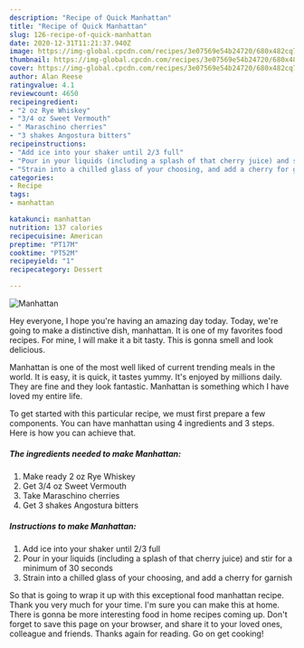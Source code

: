 ```yaml
---
description: "Recipe of Quick Manhattan"
title: "Recipe of Quick Manhattan"
slug: 126-recipe-of-quick-manhattan
date: 2020-12-31T11:21:37.940Z
image: https://img-global.cpcdn.com/recipes/3e07569e54b24720/680x482cq70/manhattan-recipe-main-photo.jpg
thumbnail: https://img-global.cpcdn.com/recipes/3e07569e54b24720/680x482cq70/manhattan-recipe-main-photo.jpg
cover: https://img-global.cpcdn.com/recipes/3e07569e54b24720/680x482cq70/manhattan-recipe-main-photo.jpg
author: Alan Reese
ratingvalue: 4.1
reviewcount: 4650
recipeingredient:
- "2 oz Rye Whiskey"
- "3/4 oz Sweet Vermouth"
- " Maraschino cherries"
- "3 shakes Angostura bitters"
recipeinstructions:
- "Add ice into your shaker until 2/3 full"
- "Pour in your liquids (including a splash of that cherry juice) and stir for a minimum of 30 seconds"
- "Strain into a chilled glass of your choosing, and add a cherry for garnish"
categories:
- Recipe
tags:
- manhattan

katakunci: manhattan 
nutrition: 137 calories
recipecuisine: American
preptime: "PT17M"
cooktime: "PT52M"
recipeyield: "1"
recipecategory: Dessert

---
```



![Manhattan](https://img-global.cpcdn.com/recipes/3e07569e54b24720/680x482cq70/manhattan-recipe-main-photo.jpg)

Hey everyone, I hope you're having an amazing day today. Today, we're going to make a distinctive dish, manhattan. It is one of my favorites food recipes. For mine, I will make it a bit tasty. This is gonna smell and look delicious.

Manhattan is one of the most well liked of current trending meals in the world. It is easy, it is quick, it tastes yummy. It's enjoyed by millions daily. They are fine and they look fantastic. Manhattan is something which I have loved my entire life.




To get started with this particular recipe, we must first prepare a few components. You can have manhattan using 4 ingredients and 3 steps. Here is how you can achieve that.

<!--inarticleads1-->

##### The ingredients needed to make Manhattan:

1. Make ready 2 oz Rye Whiskey
1. Get 3/4 oz Sweet Vermouth
1. Take  Maraschino cherries
1. Get 3 shakes Angostura bitters




<!--inarticleads2-->

##### Instructions to make Manhattan:

1. Add ice into your shaker until 2/3 full
1. Pour in your liquids (including a splash of that cherry juice) and stir for a minimum of 30 seconds
1. Strain into a chilled glass of your choosing, and add a cherry for garnish




So that is going to wrap it up with this exceptional food manhattan recipe. Thank you very much for your time. I'm sure you can make this at home. There is gonna be more interesting food in home recipes coming up. Don't forget to save this page on your browser, and share it to your loved ones, colleague and friends. Thanks again for reading. Go on get cooking!
